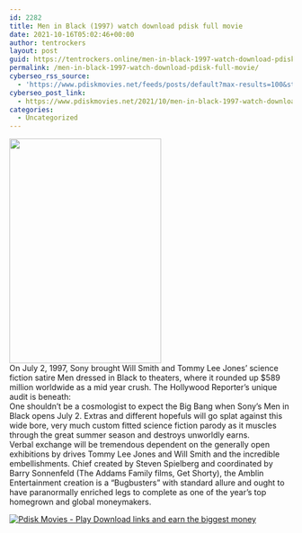 ```yaml
---
id: 2282
title: Men in Black (1997) watch download pdisk full movie
date: 2021-10-16T05:02:46+00:00
author: tentrockers
layout: post
guid: https://tentrockers.online/men-in-black-1997-watch-download-pdisk-full-movie/
permalink: /men-in-black-1997-watch-download-pdisk-full-movie/
cyberseo_rss_source:
  - 'https://www.pdiskmovies.net/feeds/posts/default?max-results=100&start-index=1'
cyberseo_post_link:
  - https://www.pdiskmovies.net/2021/10/men-in-black-1997-watch-download-pdisk.html
categories:
  - Uncategorized
---
```

<div class="separator">
  <a href="https://blogger.googleusercontent.com/img/a/AVvXsEgabJWIa9_8deAsJvzUvBONC9nGHoSNw74wQiMdcmhFpARrBMx5-fNTBxCkPPKtHXV9CU5PB5KZBZBFmepj8NuE3Dy-yaTCWG7L47rOXvI6Qtx-uQwnPaQtUbP9MX1zltLv-KkL9Mf1uyjUbZ6ZQ7lKqj9JEztPWZRwzSOs4vm_S3zSw18DcxoQi-WsNQ=s384" imageanchor="1"><img loading="lazy" border="0" data-original-height="384" data-original-width="259" height="400" src="https://blogger.googleusercontent.com/img/a/AVvXsEgabJWIa9_8deAsJvzUvBONC9nGHoSNw74wQiMdcmhFpARrBMx5-fNTBxCkPPKtHXV9CU5PB5KZBZBFmepj8NuE3Dy-yaTCWG7L47rOXvI6Qtx-uQwnPaQtUbP9MX1zltLv-KkL9Mf1uyjUbZ6ZQ7lKqj9JEztPWZRwzSOs4vm_S3zSw18DcxoQi-WsNQ=w270-h400" width="270" /></a>
</div>



<div>
  <div>
    <span>On July 2, 1997, Sony brought Will Smith and Tommy Lee Jones&#8217; science fiction satire Men dressed in Black to theaters, where it rounded up $589 million worldwide as a mid year crush. The Hollywood Reporter&#8217;s unique audit is beneath:&nbsp;</span>
  </div>
  
  <div>
    <span>One shouldn&#8217;t be a cosmologist to expect the Big Bang when Sony&#8217;s Men in Black opens July 2. Extras and different hopefuls will go splat against this wide bore, very much custom fitted science fiction parody as it muscles through the great summer season and destroys unworldly earns.&nbsp;</span>
  </div>
  
  <div>
    <span>Verbal exchange will be tremendous dependent on the generally open exhibitions by drives Tommy Lee Jones and Will Smith and the incredible embellishments. Chief created by Steven Spielberg and coordinated by Barry Sonnenfeld (The Addams Family films, Get Shorty), the Amblin Entertainment creation is a &#8220;Bugbusters&#8221; with standard allure and ought to have paranormally enriched legs to complete as one of the year&#8217;s top homegrown and global moneymakers.</span>
  </div>
</div>

[![](https://1.bp.blogspot.com/-a93bp85aB6g/YUXjACCiX3I/AAAAAAAAbQE/GHmPI7h0af0tqn6tYzd0cdrDv9Hu9LUSACLcBGAsYHQ/s16000/Play_it_New-removebg-preview.png "Pdisk Movies - Play Download links and earn the biggest money")](https://www.cofilink.com/share-video?videoid=nv2mkh002grb)